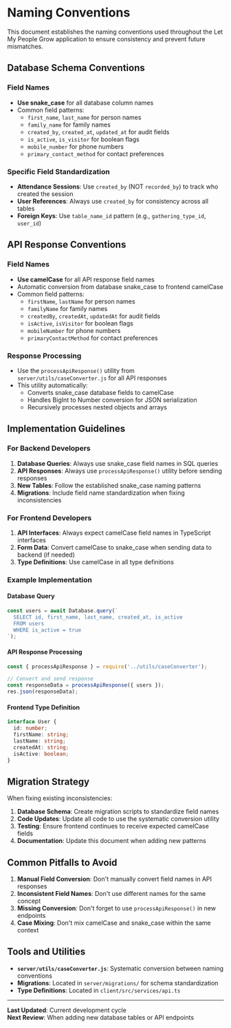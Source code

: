 # Naming Conventions

This document establishes the naming conventions used throughout the Let My People Grow application to ensure consistency and prevent future mismatches.

## Database Schema Conventions

### Field Names
- **Use snake_case** for all database column names
- Common field patterns:
  - `first_name`, `last_name` for person names
  - `family_name` for family names  
  - `created_by`, `created_at`, `updated_at` for audit fields
  - `is_active`, `is_visitor` for boolean flags
  - `mobile_number` for phone numbers
  - `primary_contact_method` for contact preferences

### Specific Field Standardization
- **Attendance Sessions**: Use `created_by` (NOT `recorded_by`) to track who created the session
- **User References**: Always use `created_by` for consistency across all tables
- **Foreign Keys**: Use `table_name_id` pattern (e.g., `gathering_type_id`, `user_id`)

## API Response Conventions

### Field Names
- **Use camelCase** for all API response field names
- Automatic conversion from database snake_case to frontend camelCase
- Common field patterns:
  - `firstName`, `lastName` for person names
  - `familyName` for family names
  - `createdBy`, `createdAt`, `updatedAt` for audit fields
  - `isActive`, `isVisitor` for boolean flags
  - `mobileNumber` for phone numbers
  - `primaryContactMethod` for contact preferences

### Response Processing
- Use the `processApiResponse()` utility from `server/utils/caseConverter.js` for all API responses
- This utility automatically:
  - Converts snake_case database fields to camelCase
  - Handles BigInt to Number conversion for JSON serialization
  - Recursively processes nested objects and arrays

## Implementation Guidelines

### For Backend Developers
1. **Database Queries**: Always use snake_case field names in SQL queries
2. **API Responses**: Always use `processApiResponse()` utility before sending responses
3. **New Tables**: Follow the established snake_case naming patterns
4. **Migrations**: Include field name standardization when fixing inconsistencies

### For Frontend Developers
1. **API Interfaces**: Always expect camelCase field names in TypeScript interfaces
2. **Form Data**: Convert camelCase to snake_case when sending data to backend (if needed)
3. **Type Definitions**: Use camelCase in all type definitions

### Example Implementation

#### Database Query
```javascript
const users = await Database.query(`
  SELECT id, first_name, last_name, created_at, is_active
  FROM users 
  WHERE is_active = true
`);
```

#### API Response Processing
```javascript
const { processApiResponse } = require('../utils/caseConverter');

// Convert and send response
const responseData = processApiResponse({ users });
res.json(responseData);
```

#### Frontend Type Definition
```typescript
interface User {
  id: number;
  firstName: string;
  lastName: string;
  createdAt: string;
  isActive: boolean;
}
```

## Migration Strategy

When fixing existing inconsistencies:

1. **Database Schema**: Create migration scripts to standardize field names
2. **Code Updates**: Update all code to use the systematic conversion utility
3. **Testing**: Ensure frontend continues to receive expected camelCase fields
4. **Documentation**: Update this document when adding new patterns

## Common Pitfalls to Avoid

1. **Manual Field Conversion**: Don't manually convert field names in API responses
2. **Inconsistent Field Names**: Don't use different names for the same concept
3. **Missing Conversion**: Don't forget to use `processApiResponse()` in new endpoints
4. **Case Mixing**: Don't mix camelCase and snake_case within the same context

## Tools and Utilities

- **`server/utils/caseConverter.js`**: Systematic conversion between naming conventions
- **Migrations**: Located in `server/migrations/` for schema standardization
- **Type Definitions**: Located in `client/src/services/api.ts`

---

**Last Updated**: Current development cycle  
**Next Review**: When adding new database tables or API endpoints 